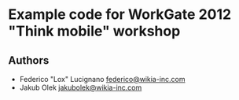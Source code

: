 Example code for WorkGate 2012 "Think mobile" workshop
======================================================

Authors
-------
* Federico "Lox" Lucignano <federico@wikia-inc.com>
* Jakub Olek <jakubolek@wikia-inc.com>
